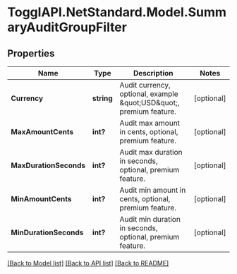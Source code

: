 # TogglAPI.NetStandard.Model.SummaryAuditGroupFilter
## Properties

Name | Type | Description | Notes
------------ | ------------- | ------------- | -------------
**Currency** | **string** | Audit currency, optional, example \&quot;USD\&quot;, premium feature. | [optional] 
**MaxAmountCents** | **int?** | Audit max amount in cents, optional, premium feature. | [optional] 
**MaxDurationSeconds** | **int?** | Audit max duration in seconds, optional, premium feature. | [optional] 
**MinAmountCents** | **int?** | Audit min amount in cents, optional, premium feature. | [optional] 
**MinDurationSeconds** | **int?** | Audit min duration in seconds, optional, premium feature. | [optional] 

[[Back to Model list]](../README.md#documentation-for-models) [[Back to API list]](../README.md#documentation-for-api-endpoints) [[Back to README]](../README.md)

